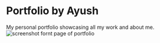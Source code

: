 # Portfolio  by Ayush
 My personal portfolio showcasing all my work and about me.
![screenshot fornt page of portfolio](https://github.com/sharmaayush3484/Portfolio--by-Ayush/assets/143885201/3bcd9051-d820-43c3-99a1-ccec30b60017)
